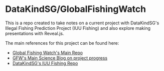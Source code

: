 # DataKindSG/GlobalFishingWatch

This is a repo created to take notes on a current project with DataKindSG's Illegal Fishing Prediction Project (IUU Fishing) and also explore making presentations with Reveal.js.

The main references for this project can be found here:

+ [Global Fishing Watch's Main Repo](https://github.com/GlobalFishingWatch)
+ [GFW's Main Science Blog on project progress](http://globalfishingwatch.io/)
+ [DataKindSG's IUU Fishing Repo](https://github.com/DataKind-SG/vessel-scoring)

